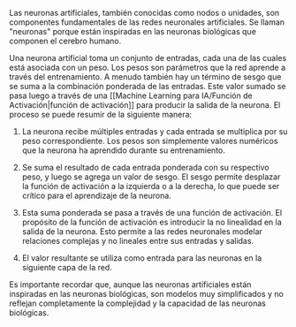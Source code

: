 Las neuronas artificiales, también conocidas como nodos o unidades, son componentes fundamentales de las redes neuronales artificiales. Se llaman "neuronas" porque están inspiradas en las neuronas biológicas que componen el cerebro humano.

Una neurona artificial toma un conjunto de entradas, cada una de las cuales está asociada con un peso. Los pesos son parámetros que la red aprende a través del entrenamiento. A menudo también hay un término de sesgo que se suma a la combinación ponderada de las entradas. Este valor sumado se pasa luego a través de una [[Machine Learning para IA/Función de Activación|función de activación]] para producir la salida de la neurona. El proceso se puede resumir de la siguiente manera:

1. La neurona recibe múltiples entradas y cada entrada se multiplica por su peso correspondiente. Los pesos son simplemente valores numéricos que la neurona ha aprendido durante su entrenamiento.

2. Se suma el resultado de cada entrada ponderada con su respectivo peso, y luego se agrega un valor de sesgo. El sesgo permite desplazar la función de activación a la izquierda o a la derecha, lo que puede ser crítico para el aprendizaje de la neurona.

3. Esta suma ponderada se pasa a través de una función de activación. El propósito de la función de activación es introducir la no linealidad en la salida de la neurona. Esto permite a las redes neuronales modelar relaciones complejas y no lineales entre sus entradas y salidas.

4. El valor resultante se utiliza como entrada para las neuronas en la siguiente capa de la red.


Es importante recordar que, aunque las neuronas artificiales están inspiradas en las neuronas biológicas, son modelos muy simplificados y no reflejan completamente la complejidad y la capacidad de las neuronas biológicas.